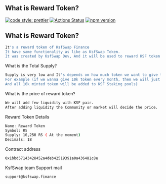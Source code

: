 ## What is Reward Token?

[![code style: prettier](https://img.shields.io/badge/code_style-prettier-ff69b4.svg?style=flat-square)](https://github.com/prettier/prettier)
[![Actions Status](https://github.com/ksfswap/ksfswap-sdk/workflows/CI/badge.svg)](https://github.com/ksfswap/ksfswap-sdk)
[![npm version](https://img.shields.io/npm/v/@ksfswap-lib/sdk/latest.svg)](https://www.npmjs.com/package/@ksfswap-lib/sdk/v/latest)

## What is Reward Token?

``` sh
It's a reward token of KsfSwap Finance
It have same functionality as like as KsfSwap Token.
It was created by KsfSwap Dev, And it will be used to reward KSF token holders.
```

What is the Total Supply?

```sh
Supply is very low and It's depends on how much token we want to give to our ksf stakers.
For example (if we wanna give 10k token every month, then we will just mint 10k token every single month.
And all 10k minted token will be added to KSF Staking pools)
```

What is the price of reward token?

```sh
We will add few liquidity with KSF pair.
After adding liquidity the Community or market will decide the price.
```

Reward Token Details 

```sh
Name: Reward Token 
Symbol: RS
Supply: 10,250 RS ( At the moment)
Decimals: 18
```

Contract address

```sh
0x1bbd57143428452a4deb42519391a0a436481c8e
```

KsfSwap team Support mail 

```sh
support@ksfswap.finance
```
